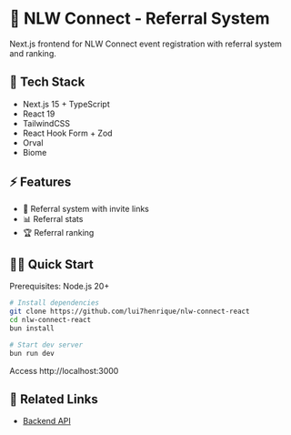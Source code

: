 # 🎯 NLW Connect - Referral System

Next.js frontend for NLW Connect event registration with referral system and ranking.

## 🚀 Tech Stack

- Next.js 15 + TypeScript
- React 19
- TailwindCSS
- React Hook Form + Zod
- Orval
- Biome

## ⚡ Features

- 🔗 Referral system with invite links
- 📊 Referral stats
- 🏆 Referral ranking

## 🏃‍♂️ Quick Start

Prerequisites: Node.js 20+

```bash
# Install dependencies
git clone https://github.com/lui7henrique/nlw-connect-react
cd nlw-connect-react
bun install

# Start dev server
bun run dev
```

Access http://localhost:3000

## 🔗 Related Links

- [Backend API](https://github.com/lui7henrique/nlw-connect-node)
